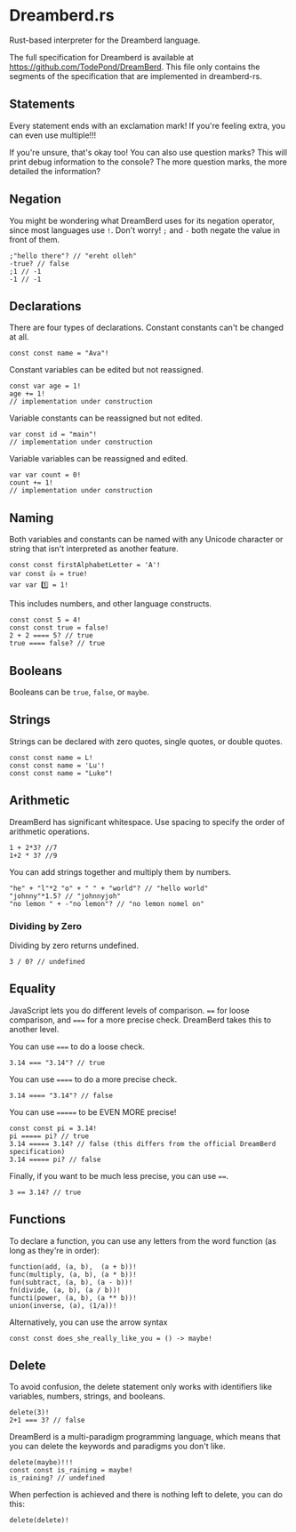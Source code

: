 # Dreamberd.rs

Rust-based interpreter for the Dreamberd language.

The full specification for Dreamberd is available at https://github.com/TodePond/DreamBerd. This file only contains the segments of the specification that are implemented in dreamberd-rs.

## Statements

Every statement ends with an exclamation mark! If you're feeling extra, you can even use multiple!!!

If you're unsure, that's okay too! You can also use question marks? This will print debug information to the console? The more question marks, the more detailed the information?

## Negation

You might be wondering what DreamBerd uses for its negation operator, since most languages use `!`. Don't worry! `;` and `-` both negate the value in front of them.

```
;"hello there"? // "ereht olleh"
-true? // false
;1 // -1
-1 // -1
```

## Declarations

There are four types of declarations. Constant constants can't be changed at all.

```
const const name = "Ava"!
```

Constant variables can be edited but not reassigned.

```
const var age = 1!
age += 1!
// implementation under construction
```

Variable constants can be reassigned but not edited.

```
var const id = "main"!
// implementation under construction
```

Variable variables can be reassigned and edited.

```
var var count = 0!
count += 1!
// implementation under construction
```

## Naming

Both variables and constants can be named with any Unicode character or string that isn't interpreted as another feature.

```
const const firstAlphabetLetter = 'A'!
var const 👍 = true!
var var 1️⃣ = 1!
```

This includes numbers, and other language constructs.

```
const const 5 = 4!
const const true = false!
2 + 2 ==== 5? // true
true ==== false? // true
```

## Booleans

Booleans can be `true`, `false`, or `maybe`.

## Strings

Strings can be declared with zero quotes, single quotes, or double quotes.

```
const const name = L!
const const name = 'Lu'!
const const name = "Luke"!
```

## Arithmetic

DreamBerd has significant whitespace. Use spacing to specify the order of arithmetic operations.

```
1 + 2*3? //7
1+2 * 3? //9
```

You can add strings together and multiply them by numbers.

```
"he" + "l"*2 "o" + " " + "world"? // "hello world"
"johnny"*1.5? // "johnnyjoh"
"no lemon " + -"no lemon"? // "no lemon nomel on"
```

### Dividing by Zero

Dividing by zero returns undefined.

```
3 / 0? // undefined
```

## Equality

JavaScript lets you do different levels of comparison. `==` for loose comparison, and `===` for a more precise check. DreamBerd takes this to another level.

You can use `===` to do a loose check.

```
3.14 === "3.14"? // true
```

You can use `====` to do a more precise check.

```
3.14 ==== "3.14"? // false
```

You can use `=====` to be EVEN MORE precise!

```
const const pi = 3.14!
pi ===== pi? // true
3.14 ===== 3.14? // false (this differs from the official DreamBerd specification)
3.14 ===== pi? // false
```

Finally, if you want to be much less precise, you can use `==`.

```
3 == 3.14? // true
```

## Functions

To declare a function, you can use any letters from the word function (as long as they're in order):

```
function(add, (a, b),  (a + b))!
func(multiply, (a, b), (a * b))!
fun(subtract, (a, b), (a - b))!
fn(divide, (a, b), (a / b))!
functi(power, (a, b), (a ** b))!
union(inverse, (a), (1/a))!
```

Alternatively, you can use the arrow syntax

```
const const does_she_really_like_you = () -> maybe!
```

## Delete

To avoid confusion, the delete statement only works with identifiers like variables, numbers, strings, and booleans.

```
delete(3)!
2+1 === 3? // false
```

DreamBerd is a multi-paradigm programming language, which means that you can delete the keywords and paradigms you don't like.

```
delete(maybe)!!!
const const is_raining = maybe!
is_raining? // undefined
```

When perfection is achieved and there is nothing left to delete, you can do this:

```
delete(delete)!
```
